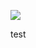 ![](https://db-feed.s3.us-east-1.amazonaws.com/next-s3-uploads%2Fcb59797c-0ff3-405a-8353-efd1097dd646%2Fgif-2023-05-17_09-39-35.gif)

test